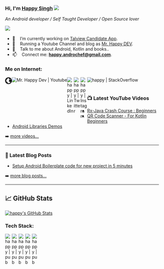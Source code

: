 ### Hi, I'm [Happy Singh](http://happysingh.dev/) <img src="https://media.giphy.com/media/hvRJCLFzcasrR4ia7z/giphy.gif" width="25px">

*An Android developer / Self Taught Developer   / Open Source lover*

![](https://komarev.com/ghpvc/?username=happysingh23828&color=brightgreen&style=flat)

- 🔭 &nbsp;&nbsp; I’m currently working on [Talview Candidate App](https://play.google.com/store/apps/details?id=com.talview.candidate&hl=en_IN&gl=US).
- 🌱 &nbsp;&nbsp; Running a Youtube Channel and blog as [Mr. Happy DEV](https://www.youtube.com/channel/UCILhpbLSFkGzsiCYAeR30DA).
- 💬 &nbsp;&nbsp; Talk to me about Android, Kotlin and books..
- 📫 &nbsp;&nbsp; Connect me: **happy.androchef@gmail.com**.

### Me on Internet:

[<img align="left" alt="happysingh.dev" width="22px" src="https://raw.githubusercontent.com/iconic/open-iconic/master/svg/globe.svg" />][website]
[<img align="left" alt="Mr. Happy Dev | Youtube" height="22px"  src="https://cdn.jsdelivr.net/npm/simple-icons@v3/icons/youtube.svg" />][youtube]
[<img align="left" alt="happy | LinkedIn" width="22px" src="https://cdn.jsdelivr.net/npm/simple-icons@v3/icons/linkedin.svg" />][linkedin]
[<img align="left" alt="happy | Twitter" width="22px" src="https://cdn.jsdelivr.net/npm/simple-icons@v3/icons/twitter.svg" />][twitter]
[<img align="left" alt="happy | Instagram" width="22px" src="https://cdn.jsdelivr.net/npm/simple-icons@v3/icons/instagram.svg" />][instagram]
[<img align="left" alt="happy | StackOverflow" height="22px"  src="https://stackoverflow.design/assets/img/logos/so/logo-stackoverflow.svg" />][stackoverflow]

<br />
<br />


### 📺 Latest YouTube Videos

<!-- YOUTUBE:START -->
- [Rx-Java Crash Course : Beginners](https://www.youtube.com/watch?v=CHtxplngjN0&list=PLYbZORu136FYVHZG-IZcubFo5fMtp9IRU)
- [QR Code Scanner - For Kotlin Beginners](https://www.youtube.com/watch?v=PUbyHvQ2Ehg&list=PLYbZORu136FYZ8ZVBBKEiw1OgpkSH9MMK)
- [Android Libraries Demos](https://www.youtube.com/watch?v=ItdbO-yLDnY&list=PLYbZORu136FbqYZdGMvrM76znYfVZM33L)
<!-- YOUTUBE:END -->

➡️ [more videos...][youtube]

---

### 📕 Latest Blog Posts

<!-- BLOG-POST-LIST:START -->
- [Setup Android Boilerplate code for new project in 5 minutes](https://happysingh.dev/setup-android-new-project-with-boilerplate-code-within-5-minutes-using-github-template)
<!-- BLOG-POST-LIST:END -->

➡️ [more blog posts...][website]

---

## &#x1f4c8; GitHub Stats
<a href="https://github.com/happysingh23828/happysingh23828">
  <img align="center" src="https://github-readme-stats.vercel.app/api?username=happysingh23828&show_icons=true&line_height=27&count_private=true&title_color=ffffff&text_color=c9cacc&icon_color=2bbc8a&bg_color=1d1f21" alt="happy's GitHub Stats" />
</a>


### Tech Stack:

[<img align="left" alt="happy | pub" width="22px" src="https://cdn.jsdelivr.net/npm/simple-icons@v3/icons/android.svg" />][website]
[<img align="left" alt="happy | pub" width="22px" src="https://cdn.jsdelivr.net/npm/simple-icons@v3/icons/java.svg" />][website]
[<img align="left" alt="happy | pub" width="22px" src="https://cdn.jsdelivr.net/npm/simple-icons@v3/icons/kotlin.svg" />][website]
[<img align="left" alt="happy | pub" width="22px" src="https://cdn.jsdelivr.net/npm/simple-icons@v3/icons/gradle.svg" />][website]
[<img align="left" alt="happy | pub" width="22px" src="https://cdn.jsdelivr.net/npm/simple-icons@v3/icons/git.svg" />][website]


[website]: http://happysingh.dev/
[twitter]: https://twitter.com/happysingh23828
[instagram]: https://www.instagram.com/singh_happy20/
[linkedin]: https://www.linkedin.com/in/happpysingh23828/
[stackoverflow]: https://stackoverflow.com/users/11233871/happy-singh?tab=profile
[youtube]: https://www.youtube.com/channel/UCILhpbLSFkGzsiCYAeR30DA

